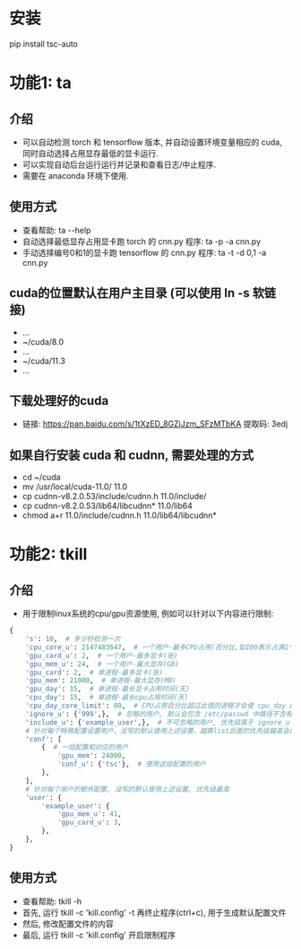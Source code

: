 # 安装
pip install tsc-auto

# 功能1: ta
## 介绍
- 可以自动检测 torch 和 tensorflow 版本, 并自动设置环境变量相应的 cuda, 同时自动选择占用显存最低的显卡运行.
- 可以实现自动后台运行运行并记录和查看日志/中止程序.
- 需要在 anaconda 环境下使用.

## 使用方式
- 查看帮助: ta --help
- 自动选择最低显存占用显卡跑 torch 的 cnn.py 程序: ta -p -a cnn.py
- 手动选择编号0和1的显卡跑 tensorflow 的 cnn.py 程序: ta -t -d 0,1 -a cnn.py

## cuda的位置默认在用户主目录 (可以使用 ln -s 软链接)
- ...
- ~/cuda/8.0
- ...
- ~/cuda/11.3
- ...

## 下载处理好的cuda
- 链接: https://pan.baidu.com/s/1tXzED_8GZjJzm_SFzMTbKA 提取码: 3edj

## 如果自行安装 cuda 和 cudnn, 需要处理的方式
- cd ~/cuda
- mv /usr/local/cuda-11.0/ 11.0
- cp cudnn-v8.2.0.53/include/cudnn.h 11.0/include/
- cp cudnn-v8.2.0.53/lib64/libcudnn* 11.0/lib64
- chmod a+r 11.0/include/cudnn.h 11.0/lib64/libcudnn*

# 功能2: tkill
## 介绍
- 用于限制linux系统的cpu/gpu资源使用, 例如可以针对以下内容进行限制:
```python
{
    's': 10,  # 多少秒检测一次
    'cpu_core_u': 2147483647,  # 一个用户-最多CPU占用(百分比,如100表示占满1个超线程)
    'gpu_card_u': 2,  # 一个用户-最多显卡(张)
    'gpu_mem_u': 24,  # 一个用户-最大显存(GB)
    'gpu_card': 2,  # 单进程-最多显卡(张)
    'gpu_mem': 21000,  # 单进程-最大显存(MB)
    'gpu_day': 15,  # 单进程-最长显卡占用时间(天)
    'cpu_day': 15,  # 单进程-最长cpu占用时间(天)
    'cpu_day_core_limit': 80,  # CPU占用百分比超过此值的进程才会使 cpu_day 配置生效
    'ignore_u': {'999',},  # 忽略的用户, 默认会包含 /etc/passwd 中路径不含有 /home/ 的用户
    'include_u': {'example_user',},  # 不可忽略的用户, 优先级高于 ignore_u
    # 针对每个特殊配置设置用户，没写的默认使用上述设置，越靠list后面的优先级越高会覆盖前面一样的用户配置
    'conf': [
        {  # 一组配置和对应的用户
            'gpu_mem': 24000,
            'conf_u': {'tsc'},  # 使用这组配置的用户
        },
    ],
    # 针对每个用户的额外配置, 没写的默认使用上述设置, 优先级最高
    'user': {
        'example_user': {
            'gpu_mem_u': 41,
            'gpu_card_u': 3,
        },
    },
}
```

## 使用方式
- 查看帮助: tkill -h
- 首先, 运行 tkill -c 'kill.config' -t 再终止程序(ctrl+c), 用于生成默认配置文件
- 然后, 修改配置文件的内容
- 最后, 运行 tkill -c 'kill.config' 开启限制程序
